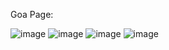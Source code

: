 Goa Page:

![image](https://github.com/user-attachments/assets/9b61ca97-69d5-49ad-803f-743ddc98cf30)
![image](https://github.com/user-attachments/assets/8b8e7f3a-cf09-479f-bb08-68cbcd268400)
![image](https://github.com/user-attachments/assets/363dedde-8d47-4c42-9f44-9ea6163ccff1)
![image](https://github.com/user-attachments/assets/d5e9fcdb-3068-4df9-b88d-a626909fcdb7)




